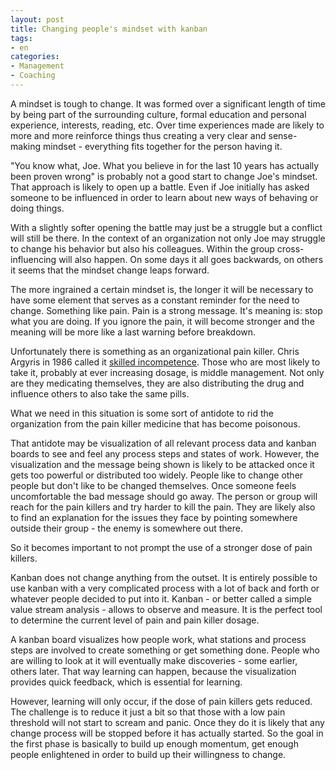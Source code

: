 ```yaml
---
layout: post
title: Changing people's mindset with kanban
tags:
- en
categories:
- Management
- Coaching
---
```

A mindset is tough to change. It was formed over a significant length of time by being part of the surrounding culture, formal education and personal experience, interests, reading, etc. Over time experiences made are likely to more and more reinforce things thus creating a very clear and sense-making mindset - everything fits together for the person having it.

"You know what, Joe. What you believe in for the last 10 years has actually been proven wrong" is probably not a good start to change Joe's mindset. That approach is likely to open up a battle. Even if Joe initially has asked someone to be influenced in order to learn about new ways of behaving or doing things.

With a slightly softer opening the battle may just be a struggle but a conflict will still be there. In the context of an organization not only Joe may struggle to change his behavior but also his colleagues. Within the group cross-influencing will also happen. On some days it all goes backwards, on others it seems that the mindset change leaps forward.

The more ingrained a certain mindset is, the longer it will be necessary to have some element that serves as a constant reminder for the need to change. Something like pain. Pain is a strong message. It's meaning is: stop what you are doing. If you ignore the pain, it will become stronger and the meaning will be more like a last warning before breakdown.

Unfortunately there is something as an organizational pain killer. Chris Argyris in 1986 called it [skilled incompetence](http://hbr.org/1986/09/skilled-incompetence/ar/1). Those who are most likely to take it, probably at ever increasing dosage, is middle management. Not only are they medicating themselves, they are also distributing the drug and influence others to also take the same pills.

What we need in this situation is some sort of antidote to rid the organization from the pain killer medicine that has become poisonous.

That antidote may be visualization of all relevant process data and kanban boards to see and feel any process steps and states of work. However, the visualization and the message being shown is likely to be attacked once it gets too powerful or distributed too widely. People like to change other people but don't like to be changed themselves. Once someone feels uncomfortable the bad message should go away. The person or group will reach for the pain killers and try harder to kill the pain. They are likely also to find an explanation for the issues they face by pointing somewhere outside their group - the enemy is somewhere out there.

So it becomes important to not prompt the use of a stronger dose of pain killers.

Kanban does not change anything from the outset. It is entirely possible to use kanban with a very complicated process with a lot of back and forth or whatever people decided to put into it. Kanban - or better called a simple value stream analysis - allows to observe and measure. It is the perfect tool to determine the current level of pain and pain killer dosage.

A kanban board visualizes how people work, what stations and process steps are involved to create something or get something done. People who are willing to look at it will eventually make discoveries - some earlier, others later. That way learning can happen, because the visualization provides quick feedback, which is essential for learning.

However, learning will only occur, if the dose of pain killers gets reduced. The challenge is to reduce it just a bit so that those with a low pain threshold will not start to scream and panic. Once they do it is likely that any change process will be stopped before it has actually started. So the goal in the first phase is basically to build up enough momentum, get enough people enlightened in order to build up their willingness to change.

